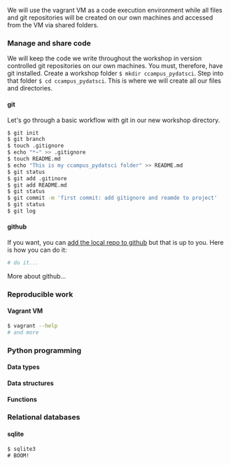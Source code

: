 
We will use the vagrant VM as a code execution environment while all files and git repositories will be created on our own machines and accessed from the VM via shared folders.

### Manage and share code

We will keep the code we write throughout the workshop in version controlled git repositories on our own machines. You must, therefore, have git installed. Create a workshop folder `$ mkdir ccampus_pydatsci`. Step into that folder `$ cd ccampus_pydatsci`. This is where we will create all our files and directories.

#### git

Let's go through a basic workflow with git in our new workshop directory.

```sh
$ git init
$ git branch
$ touch .gitignore
$ echo "*~" >> .gitignore
$ touch README.md
$ echo "This is my ccampus_pydatsci folder" >> README.md
$ git status
$ git add .gitinore
$ git add README.md
$ git status
$ git commit -m 'first commit: add gitignore and reamde to project'
$ git status
$ git log
```

#### github

If you want, you can [add the local repo to github](https://help.github.com/articles/adding-an-existing-project-to-github-using-the-command-line/) but that is up to you. Here is how you can do it:

```sh
# do it...
```

More about github...

### Reproducible work

#### Vagrant VM

```sh
$ vagrant --help
# and more
```

### Python programming

#### Data types

#### Data structures

#### Functions


### Relational databases

#### sqlite

```sql
$ sqlite3
# BOOM!
```

